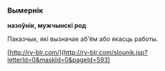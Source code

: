 ### Вымернік
**назоўнік, мужчынскі род**

Паказчык, які вызначае аб'ём або якасць работы.

<a rel="author">[http://rv-blr.com/](http://rv-blr.com/slounik.jsp?letterId=0&maskId=0&pageId=593)</a>
